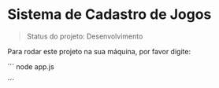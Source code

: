 # Sistema de Cadastro de Jogos

>Status do projeto: Desenvolvimento

Para rodar este projeto na sua máquina, por favor digite:


´´´
node app.js

´´´
